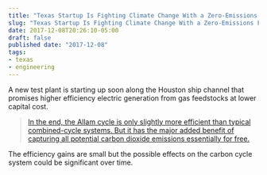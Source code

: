 ```yaml
---
title: "Texas Startup Is Fighting Climate Change With a Zero-Emissions Fossil-Fuel Power Plant"
slug: "Texas Startup Is Fighting Climate Change With a Zero-Emissions Fossil-Fuel Power Plant"
date: 2017-12-08T20:26:10-05:00
draft: false
published date: "2017-12-08"
tags:
- texas
- engineering
---
```


A new test plant is starting up soon along the Houston ship channel that promises higher efficiency electric generation from gas feedstocks at lower capital cost.

>[In the end, the Allam cycle is only slightly more efficient than typical combined-cycle systems. But it has the major added benefit of capturing all potential carbon dioxide emissions essentially for free.][1]

The efficiency gains are small but the possible effects on the carbon cycle system could be significant over time.

[1]: https://qz.com/1136533/a-radical-startup-has-invented-the-worlds-first-zero-emissions-fossil-fuel-power-plant/
